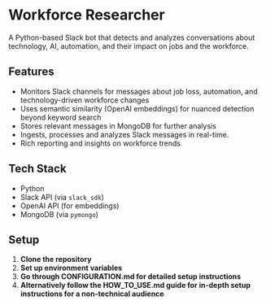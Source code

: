 # Workforce Researcher

A Python-based Slack bot that detects and analyzes conversations about technology, AI, automation, and their impact on jobs and the workforce.

## Features

- Monitors Slack channels for messages about job loss, automation, and technology-driven workforce changes
- Uses semantic similarity (OpenAI embeddings) for nuanced detection beyond keyword search
- Stores relevant messages in MongoDB for further analysis
- Ingests, processes and analyzes Slack messages in real-time.
- Rich reporting and insights on workforce trends

## Tech Stack

- Python
- Slack API (via `slack_sdk`)
- OpenAI API (for embeddings)
- MongoDB (via `pymongo`)

## Setup

1. **Clone the repository**
2. **Set up environment variables**
3. **Go through CONFIGURATION.md for detailed setup instructions**
4. **Alternatively follow the HOW_TO_USE.md guide for in-depth setup instructions for a non-technical audience**